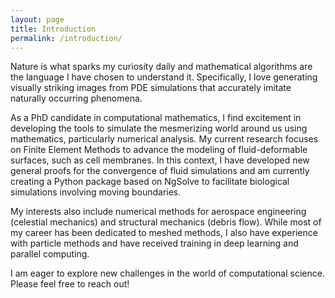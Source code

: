 ```yaml
---
layout: page
title: Introduction
permalink: /introduction/
---
```


<!-- About me -->

Nature is what sparks my curiosity daily and mathematical algorithms are the language I have chosen to understand it. Specifically, I love generating visually striking images from PDE simulations that accurately imitate naturally occurring phenomena.

As a PhD candidate in computational mathematics, I find excitement in developing the tools to simulate the mesmerizing world around us using mathematics, particularly numerical analysis. My current research focuses on Finite Element Methods to advance the modeling of fluid-deformable surfaces, such as cell membranes. In this context, I have developed new general proofs for the convergence of fluid simulations and am currently creating a Python package based on NgSolve to facilitate biological simulations involving moving boundaries.

My interests also include numerical methods for aerospace engineering (celestial mechanics) and structural mechanics (debris flow). While most of my career has been dedicated to meshed methods, I also have experience with particle methods and have received training in deep learning and parallel computing.

I am eager to explore new challenges in the world of computational science. Please feel free to reach out!
